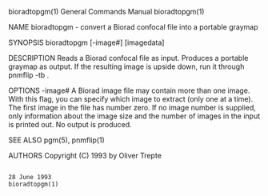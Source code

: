 bioradtopgm(1)                                                                          General Commands Manual                                                                         bioradtopgm(1)

NAME
       bioradtopgm - convert a Biorad confocal file into a portable graymap

SYNOPSIS
       bioradtopgm [-image#] [imagedata]

DESCRIPTION
       Reads a Biorad confocal file as input.  Produces a portable graymap as output.  If the resulting image is upside down, run it through pnmflip -tb .

OPTIONS
       -image#
              A  Biorad image file may contain more than one image.  With this flag, you can specify which image to extract (only one at a time).  The first image in the file has number zero.  If no
              image number is supplied, only information about the image size and the number of images in the input is printed out.  No output is produced.

SEE ALSO
       pgm(5), pnmflip(1)

AUTHORS
       Copyright (C) 1993 by Oliver Trepte

                                                                                             28 June 1993                                                                               bioradtopgm(1)
